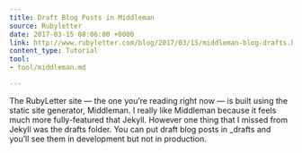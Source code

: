 ```yaml
---
title: Draft Blog Posts in Middleman
source: Rubyletter
date: 2017-03-15 08:06:00 +0000
link: http://www.rubyletter.com/blog/2017/03/15/middleman-blog-drafts.html
content_type: Tutorial
tool:
- tool/middleman.md

---
```

The RubyLetter site — the one you’re reading right now — is built using the static site generator, Middleman. I really like Middleman because it feels much more fully-featured that Jekyll. However one thing that I missed from Jekyll was the drafts folder. You can put draft blog posts in _drafts and you’ll see them in development but not in production.





